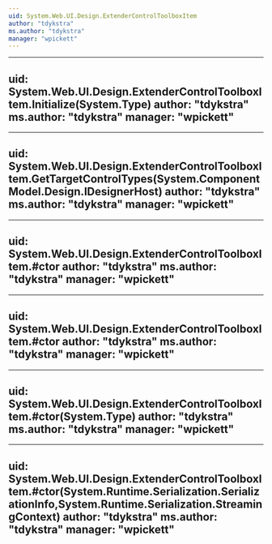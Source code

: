 ```yaml
---
uid: System.Web.UI.Design.ExtenderControlToolboxItem
author: "tdykstra"
ms.author: "tdykstra"
manager: "wpickett"
---
```


---
uid: System.Web.UI.Design.ExtenderControlToolboxItem.Initialize(System.Type)
author: "tdykstra"
ms.author: "tdykstra"
manager: "wpickett"
---

---
uid: System.Web.UI.Design.ExtenderControlToolboxItem.GetTargetControlTypes(System.ComponentModel.Design.IDesignerHost)
author: "tdykstra"
ms.author: "tdykstra"
manager: "wpickett"
---

---
uid: System.Web.UI.Design.ExtenderControlToolboxItem.#ctor
author: "tdykstra"
ms.author: "tdykstra"
manager: "wpickett"
---

---
uid: System.Web.UI.Design.ExtenderControlToolboxItem.#ctor
author: "tdykstra"
ms.author: "tdykstra"
manager: "wpickett"
---

---
uid: System.Web.UI.Design.ExtenderControlToolboxItem.#ctor(System.Type)
author: "tdykstra"
ms.author: "tdykstra"
manager: "wpickett"
---

---
uid: System.Web.UI.Design.ExtenderControlToolboxItem.#ctor(System.Runtime.Serialization.SerializationInfo,System.Runtime.Serialization.StreamingContext)
author: "tdykstra"
ms.author: "tdykstra"
manager: "wpickett"
---
